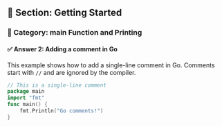 ## 📘 Section: Getting Started  
### 🔹 Category: main Function and Printing  
#### ✅ Answer 2: Adding a comment in Go

This example shows how to add a single-line comment in Go. Comments start with `//` and are ignored by the compiler.

```go
// This is a single-line comment
package main
import "fmt"
func main() {
    fmt.Println("Go comments!")
}
```
